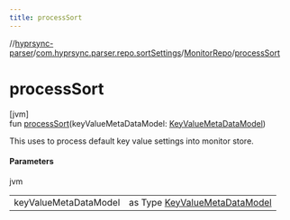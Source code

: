 ```yaml
---
title: processSort
---
```

//[hyprsync-parser](../../../index.html)/[com.hyprsync.parser.repo.sortSettings](../index.html)/[MonitorRepo](index.html)/[processSort](process-sort.html)



# processSort



[jvm]\
fun [processSort](process-sort.html)(keyValueMetaDataModel: [KeyValueMetaDataModel](../../com.hyprsync.parser.models/-key-value-meta-data-model/index.html))



This uses to process default key value settings into monitor store.



#### Parameters


jvm

| | |
|---|---|
| keyValueMetaDataModel | as Type [KeyValueMetaDataModel](../../com.hyprsync.parser.models/-key-value-meta-data-model/index.html) |



